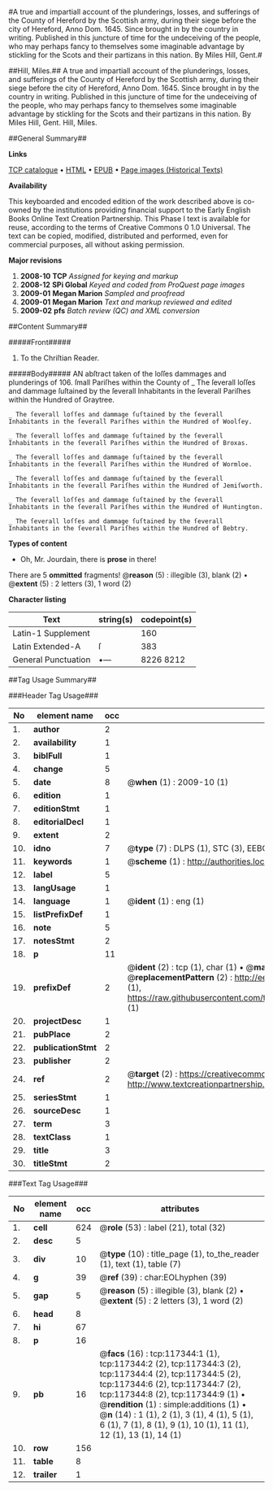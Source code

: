 #A true and impartiall account of the plunderings, losses, and sufferings of the County of Hereford by the Scottish army, during their siege before the city of Hereford, Anno Dom. 1645. Since brought in by the country in writing. Published in this juncture of time for the undeceiving of the people, who may perhaps fancy to themselves some imaginable advantage by stickling for the Scots and their partizans in this nation. By Miles Hill, Gent.#

##Hill, Miles.##
A true and impartiall account of the plunderings, losses, and sufferings of the County of Hereford by the Scottish army, during their siege before the city of Hereford, Anno Dom. 1645. Since brought in by the country in writing. Published in this juncture of time for the undeceiving of the people, who may perhaps fancy to themselves some imaginable advantage by stickling for the Scots and their partizans in this nation. By Miles Hill, Gent.
Hill, Miles.

##General Summary##

**Links**

[TCP catalogue](http://www.ota.ox.ac.uk/tcp/)  • 
[HTML](http://tei.it.ox.ac.uk/tcp/Texts-HTML/free/A86/A86351.html)  • 
[EPUB](http://tei.it.ox.ac.uk/tcp/Texts-EPUB/free/A86/A86351.epub) • 
[Page images (Historical Texts)](https://data.historicaltexts.jisc.ac.uk/view?pubId=eebo-99865107e&pageId=eebo-99865107e-117344-1)

**Availability**

This keyboarded and encoded edition of the
	       work described above is co-owned by the institutions
	       providing financial support to the Early English Books
	       Online Text Creation Partnership. This Phase I text is
	       available for reuse, according to the terms of Creative
	       Commons 0 1.0 Universal. The text can be copied,
	       modified, distributed and performed, even for
	       commercial purposes, all without asking permission.

**Major revisions**

1. __2008-10__ __TCP__ *Assigned for keying and markup*
1. __2008-12__ __SPi Global__ *Keyed and coded from ProQuest page images*
1. __2009-01__ __Megan Marion__ *Sampled and proofread*
1. __2009-01__ __Megan Marion__ *Text and markup reviewed and edited*
1. __2009-02__ __pfs__ *Batch review (QC) and XML conversion*

##Content Summary##

#####Front#####

1. To the Chriſtian Reader.

#####Body#####
AN abſtract taken of the loſſes dammages and plunderings of 106. ſmall Pariſhes within the County of
    _ The ſeverall loſſes and dammage ſuſtained by the ſeverall Inhabitants in the ſeverall Pariſhes within the Hundred of Graytree.

    _ The ſeverall loſſes and dammage ſuſtained by the ſeverall Inhabitants in the ſeverall Pariſhes within the Hundred of Woolſey.

    _ The ſeverall loſſes and dammage ſuſtained by the ſeverall Inhabitants in the ſeverall Pariſhes within the Hundred of Broxas.

    _ The ſeverall loſſes and dammage ſuſtained by the ſeverall Inhabitants in the ſeverall Pariſhes within the Hundred of Wormloe.

    _ The ſeverall loſſes and dammage ſuſtained by the ſeverall Inhabitants in the ſeverall Pariſhes within the Hundred of Jemiſworth.

    _ The ſeverall loſſes and dammage ſuſtained by the ſeverall Inhabitants in the ſeverall Pariſhes within the Hundred of Huntington.

    _ The ſeverall loſſes and dammage ſuſtained by the ſeverall Inhabitants in the ſeverall Pariſhes within the Hundred of Bebtry.

**Types of content**

  * Oh, Mr. Jourdain, there is **prose** in there!

There are 5 **ommitted** fragments! 
 @__reason__ (5) : illegible (3), blank (2)  •  @__extent__ (5) : 2 letters (3), 1 word (2)

**Character listing**


|Text|string(s)|codepoint(s)|
|---|---|---|
|Latin-1 Supplement| |160|
|Latin Extended-A|ſ|383|
|General Punctuation|•—|8226 8212|

##Tag Usage Summary##

###Header Tag Usage###

|No|element name|occ|attributes|
|---|---|---|---|
|1.|__author__|2||
|2.|__availability__|1||
|3.|__biblFull__|1||
|4.|__change__|5||
|5.|__date__|8| @__when__ (1) : 2009-10 (1)|
|6.|__edition__|1||
|7.|__editionStmt__|1||
|8.|__editorialDecl__|1||
|9.|__extent__|2||
|10.|__idno__|7| @__type__ (7) : DLPS (1), STC (3), EEBO-CITATION (1), PROQUEST (1), VID (1)|
|11.|__keywords__|1| @__scheme__ (1) : http://authorities.loc.gov/ (1)|
|12.|__label__|5||
|13.|__langUsage__|1||
|14.|__language__|1| @__ident__ (1) : eng (1)|
|15.|__listPrefixDef__|1||
|16.|__note__|5||
|17.|__notesStmt__|2||
|18.|__p__|11||
|19.|__prefixDef__|2| @__ident__ (2) : tcp (1), char (1)  •  @__matchPattern__ (2) : ([0-9\-]+):([0-9IVX]+) (1), (.+) (1)  •  @__replacementPattern__ (2) : http://eebo.chadwyck.com/downloadtiff?vid=$1&page=$2 (1), https://raw.githubusercontent.com/textcreationpartnership/Texts/master/tcpchars.xml#$1 (1)|
|20.|__projectDesc__|1||
|21.|__pubPlace__|2||
|22.|__publicationStmt__|2||
|23.|__publisher__|2||
|24.|__ref__|2| @__target__ (2) : https://creativecommons.org/publicdomain/zero/1.0/ (1), http://www.textcreationpartnership.org/docs/. (1)|
|25.|__seriesStmt__|1||
|26.|__sourceDesc__|1||
|27.|__term__|3||
|28.|__textClass__|1||
|29.|__title__|3||
|30.|__titleStmt__|2||


###Text Tag Usage###

|No|element name|occ|attributes|
|---|---|---|---|
|1.|__cell__|624| @__role__ (53) : label (21), total (32)|
|2.|__desc__|5||
|3.|__div__|10| @__type__ (10) : title_page (1), to_the_reader (1), text (1), table (7)|
|4.|__g__|39| @__ref__ (39) : char:EOLhyphen (39)|
|5.|__gap__|5| @__reason__ (5) : illegible (3), blank (2)  •  @__extent__ (5) : 2 letters (3), 1 word (2)|
|6.|__head__|8||
|7.|__hi__|67||
|8.|__p__|16||
|9.|__pb__|16| @__facs__ (16) : tcp:117344:1 (1), tcp:117344:2 (2), tcp:117344:3 (2), tcp:117344:4 (2), tcp:117344:5 (2), tcp:117344:6 (2), tcp:117344:7 (2), tcp:117344:8 (2), tcp:117344:9 (1)  •  @__rendition__ (1) : simple:additions (1)  •  @__n__ (14) : 1 (1), 2 (1), 3 (1), 4 (1), 5 (1), 6 (1), 7 (1), 8 (1), 9 (1), 10 (1), 11 (1), 12 (1), 13 (1), 14 (1)|
|10.|__row__|156||
|11.|__table__|8||
|12.|__trailer__|1||
